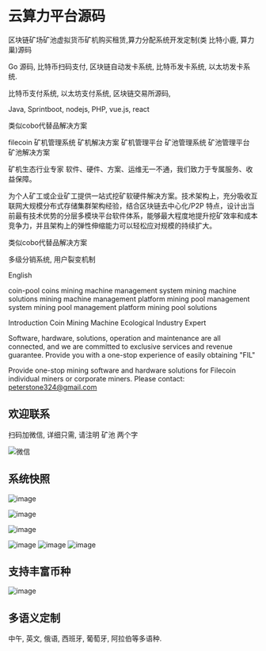 # 云算力平台源码



区块链矿场矿池虚拟货币矿机购买租赁,算力分配系统开发定制(类 比特小鹿, 算力巢)源码

Go 源码, 比特币扫码支付, 区块链自动发卡系统, 比特币发卡系统, 以太坊发卡系统. 

比特币支付系统, 以太坊支付系统, 区块链交易所源码,

Java, Sprintboot, nodejs, PHP, vue.js, react

类似cobo代替品解决方案

filecoin 矿机管理系统 矿机解决方案 矿机管理平台 矿池管理系统 矿池管理平台 矿池解决方案


矿机生态行业专家
软件、硬件、方案、运维无一不通，我们致力于专属服务、收益保障。

为个人矿工或企业矿工提供一站式挖矿软硬件解决方案。技术架构上，充分吸收互联网大规模分布式存储集群架构经验，结合区块链去中心化/P2P 特点，设计出当前最有技术优势的分层多模块平台软件体系，能够最大程度地提升挖矿效率和成本竞争力，并且架构上的弹性伸缩能力可以轻松应对规模的持续扩大。

类似cobo代替品解决方案

多级分销系统, 用户裂变机制

English

coin-pool
coins mining machine management system mining machine solutions mining machine management platform mining pool management system mining pool management platform mining pool solutions

Introduction
Coin Mining Machine Ecological Industry Expert

Software, hardware, solutions, operation and maintenance are all connected, and we are committed to exclusive services and revenue guarantee. Provide you with a one-stop experience of easily obtaining "FIL"

Provide one-stop mining software and hardware solutions for Filecoin individual miners or corporate miners.
Please contact: peterstone324@gmail.com


## 欢迎联系

扫码加微信, 详细只需, 请注明 矿池 两个字

![微信](https://user-images.githubusercontent.com/84726622/122638548-41a20900-d127-11eb-85a1-a989ea3a43c4.png)



## 系统快照

![image](https://user-images.githubusercontent.com/84726622/124718480-b8693f80-df38-11eb-8446-aa665445952f.png)

![image](https://user-images.githubusercontent.com/84726622/124718566-cdde6980-df38-11eb-87ea-4a8cc2439ec3.png)

![image](https://user-images.githubusercontent.com/84726622/124718607-d5057780-df38-11eb-9394-e8406faf12a3.png)

![image](https://user-images.githubusercontent.com/84726622/124718700-f2d2dc80-df38-11eb-8938-2fd034ce3d8a.png)
![image](https://user-images.githubusercontent.com/84726622/124718811-11d16e80-df39-11eb-8769-7cb1c0378c89.png)
![image](https://user-images.githubusercontent.com/84726622/124718831-172eb900-df39-11eb-9dd5-f113995c31a4.png)



## 支持丰富币种

![image](https://user-images.githubusercontent.com/84726622/124719001-43e2d080-df39-11eb-8b04-803c139a544f.png)


## 多语义定制 
中午, 英文, 俄语, 西班牙, 葡萄牙, 阿拉伯等多语种.


